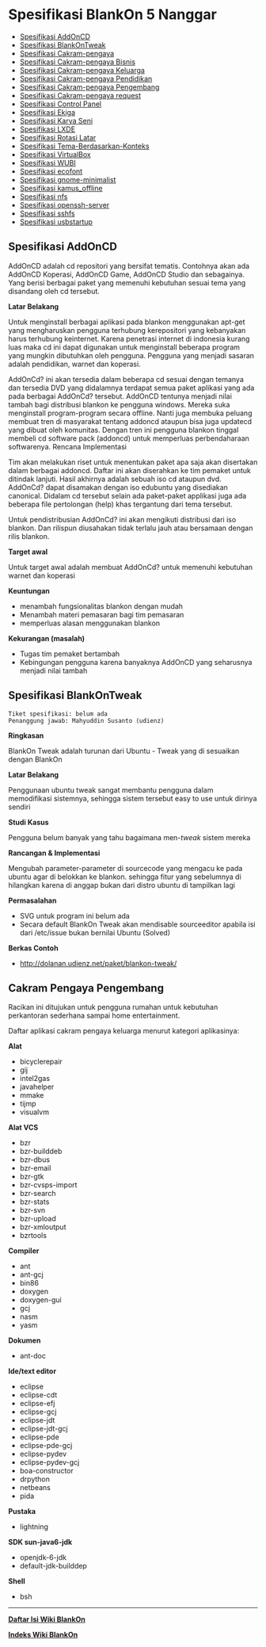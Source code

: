 # Spesifikasi BlankOn 5 Nanggar

  + [Spesifikasi AddOnCD](http://dev.blankonlinux.or.id/wiki/5/Spesifikasi/AddOnCD)
  + [Spesifikasi BlankOnTweak](http://dev.blankonlinux.or.id/wiki/5/Spesifikasi/BlankOnTweak)
  + [Spesifikasi Cakram-pengaya](http://dev.blankonlinux.or.id/wiki/5/Spesifikasi/Cakram-pengaya)
  + [Spesifikasi Cakram-pengaya Bisnis](http://dev.blankonlinux.or.id/wiki/5/Spesifikasi/Cakram-pengaya/Bisnis)
  + [Spesifikasi Cakram-pengaya Keluarga](http://dev.blankonlinux.or.id/wiki/5/Spesifikasi/Cakram-pengaya/Keluarga)
  + [Spesifikasi Cakram-pengaya Pendidikan](http://dev.blankonlinux.or.id/wiki/5/Spesifikasi/Cakram-pengaya/Pendidikan)
  + [Spesifikasi Cakram-pengaya Pengembang](http://dev.blankonlinux.or.id/wiki/5/Spesifikasi/Cakram-pengaya/Pengembang)
  + [Spesifikasi Cakram-pengaya request](http://dev.blankonlinux.or.id/wiki/5/Spesifikasi/Cakram-pengaya/request)
  + [Spesifikasi Control Panel](http://dev.blankonlinux.or.id/wiki/5/Spesifikasi/ControlPanel)
  + [Spesifikasi Ekiga](http://dev.blankonlinux.or.id/wiki/5/Spesifikasi/Ekiga)
  + [Spesifikasi Karya Seni](http://dev.blankonlinux.or.id/wiki/5/Spesifikasi/KaryaSeni)
  + [Spesifikasi LXDE](http://dev.blankonlinux.or.id/wiki/5/Spesifikasi/LXDE)
  + [Spesifikasi Rotasi Latar](http://dev.blankonlinux.or.id/wiki/5/Spesifikasi/RotasiLatar)
  + [Spesifikasi Tema-Berdasarkan-Konteks](http://dev.blankonlinux.or.id/wiki/5/Spesifikasi/Tema-Berdasarkan-Konteks)
  + [Spesifikasi VirtualBox](http://dev.blankonlinux.or.id/wiki/5/Spesifikasi/VirtualBox)
  + [Spesifikasi WUBI](http://dev.blankonlinux.or.id/wiki/5/Spesifikasi/WUBI)
  + [Spesifikasi ecofont](http://dev.blankonlinux.or.id/wiki/5/Spesifikasi/ecofont)
  + [Spesifikasi gnome-minimalist](http://dev.blankonlinux.or.id/wiki/5/Spesifikasi/gnome-minimalist)
  + [Spesifikasi kamus_offline](http://dev.blankonlinux.or.id/wiki/5/Spesifikasi/kamus_offline)
  + [Spesifikasi nfs](http://dev.blankonlinux.or.id/wiki/5/Spesifikasi/nfs)
  + [Spesifikasi openssh-server](http://dev.blankonlinux.or.id/wiki/5/Spesifikasi/openssh-server)
  + [Spesifikasi sshfs](http://dev.blankonlinux.or.id/wiki/5/Spesifikasi/sshfs)
  + [Spesifikasi usbstartup](http://dev.blankonlinux.or.id/wiki/5/Spesifikasi/usbstartup)


## Spesifikasi AddOnCD
AddOnCD adalah cd repositori yang bersifat tematis. Contohnya akan ada AddOnCD Koperasi, AddOnCD Game, AddOnCD Studio dan sebagainya. Yang berisi berbagai paket yang memenuhi kebutuhan sesuai tema yang disandang oleh cd tersebut.

**Latar Belakang**

Untuk menginstall berbagai aplikasi pada blankon menggunakan apt-get yang mengharuskan pengguna terhubung kerepositori yang kebanyakan harus terhubung keinternet. Karena penetrasi internet di indonesia kurang luas maka cd ini dapat digunakan untuk menginstall beberapa program yang mungkin dibutuhkan oleh pengguna. Pengguna yang menjadi sasaran adalah pendidikan, warnet dan koperasi.

AddOnCd? ini akan tersedia dalam beberapa cd sesuai dengan temanya dan tersedia DVD yang didalamnya terdapat semua paket aplikasi yang ada pada berbagai AddOnCd? tersebut. AddOnCD tentunya menjadi nilai tambah bagi distribusi blankon ke pengguna windows. Mereka suka menginstall program-program secara offline. Nanti juga membuka peluang membuat tren di masyarakat tentang addoncd ataupun bisa juga updatecd yang dibuat oleh komunitas. Dengan tren ini pengguna blankon tinggal membeli cd software pack (addoncd) untuk memperluas perbendaharaan softwarenya.
Rencana Implementasi

Tim akan melakukan riset untuk menentukan paket apa saja akan disertakan dalam berbagai addoncd. Daftar ini akan diserahkan ke tim pemaket untuk ditindak lanjuti. Hasil akhirnya adalah sebuah iso cd ataupun dvd. AddOnCd? dapat disamakan dengan iso edubuntu yang disediakan canonical. Didalam cd tersebut selain ada paket-paket applikasi juga ada beberapa file pertolongan (help) khas tergantung dari tema tersebut.

Untuk pendistribusian AddOnCd? ini akan mengikuti distribusi dari iso blankon. Dan rilispun diusahakan tidak terlalu jauh atau bersamaan dengan rilis blankon.

**Target awal**

Untuk target awal adalah membuat AddOnCd? untuk memenuhi kebutuhan warnet dan koperasi

**Keuntungan**
  + menambah fungsionalitas blankon dengan mudah
  + Menambah materi pemasaran bagi tim pemasaran
  + memperluas alasan menggunakan blankon 

**Kekurangan (masalah)**
  + Tugas tim pemaket bertambah
  + Kebingungan pengguna karena banyaknya AddOnCD yang seharusnya menjadi nilai tambah 
  
## Spesifikasi BlankOnTweak
    Tiket spesifikasi: belum ada
    Penanggung jawab: Mahyuddin Susanto (udienz) 

**Ringkasan**

BlankOn Tweak adalah turunan dari Ubuntu - Tweak yang di sesuaikan dengan BlankOn

**Latar Belakang**

Penggunaan ubuntu tweak sangat membantu pengguna dalam memodifikasi sistemnya, sehingga sistem tersebut easy to use untuk dirinya sendiri

**Studi Kasus**

Pengguna belum banyak yang tahu bagaimana men-*tweak* sistem mereka 

**Rancangan & Implementasi**

Mengubah parameter-parameter di sourcecode yang mengacu ke pada ubuntu agar di belokkan ke blankon. sehingga fitur yang sebelumnya di hilangkan karena di anggap bukan dari distro ubuntu di tampilkan lagi 

**Permasalahan**

  + SVG untuk program ini belum ada 
  + Secara default BlankOn Tweak akan mendisable sourceeditor apabila isi dari /etc/issue bukan bernilai Ubuntu (Solved) 

**Berkas Contoh**

+ http://dolanan.udienz.net/paket/blankon-tweak/ 

## Cakram Pengaya Pengembang
Racikan ini ditujukan untuk pengguna rumahan untuk kebutuhan perkantoran sederhana sampai home entertainment.

Daftar aplikasi cakram pengaya keluarga menurut kategori aplikasinya:

**Alat**
  + bicyclerepair
  + gij
  + intel2gas
  + javahelper
  + mmake
  + tijmp
  + visualvm

**Alat VCS**
  + bzr
  + bzr-builddeb
  + bzr-dbus
  + bzr-email
  + bzr-gtk
  + bzr-cvsps-import
  + bzr-search
  + bzr-stats
  + bzr-svn
  + bzr-upload
  + bzr-xmloutput
  + bzrtools

**Compiler**
  + ant
  + ant-gcj
  + bin86
  + doxygen
  + doxygen-gui
  + gcj
  + nasm
  + yasm

**Dokumen**
  + ant-doc

**Ide/text editor**
  + eclipse
  + eclipse-cdt
  + eclipse-efj
  + eclipse-gcj
  + eclipse-jdt
  + eclipse-jdt-gcj
  + eclipse-pde
  + eclipse-pde-gcj
  + eclipse-pydev
  + eclipse-pydev-gcj
  + boa-constructor
  + drpython
  + netbeans
  + pida

**Pustaka**
  + lightning

**SDK sun-java6-jdk**
  + openjdk-6-jdk
  + default-jdk-builddep

**Shell**
  + bsh


---
[**Daftar Isi Wiki BlankOn**](/DaftarIsi/README.md)
 
[**Indeks Wiki BlankOn**](/Indeks.md)



